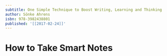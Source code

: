 ```yaml
---
subtitle: One Simple Technique to Boost Writing, Learning and Thinking
author: Sönke Ahrens
isbn: 978-3982438801
published: '[[2017-02-24]]'
---
```


# How to Take Smart Notes